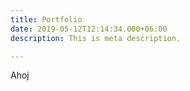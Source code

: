 ```yaml
---
title: Portfolio
date: 2019-05-12T12:14:34.000+06:00
description: This is meta description.

---
```

Ahoj